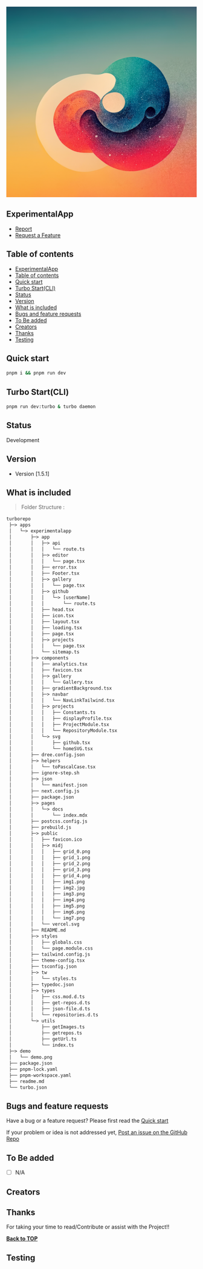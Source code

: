 ![ExperimentalApp](/public/midj/img7.png)

## ExperimentalApp

 - [Report]()
 - [Request a Feature](h)

## Table of contents
- [ExperimentalApp](#experimentalapp)
- [Table of contents](#table-of-contents)
- [Quick start](#quick-start)
- [Turbo Start(CLI)](#turbo-startcli)
- [Status](#status)
- [Version](#version)
- [What is included](#what-is-included)
- [Bugs and feature requests](#bugs-and-feature-requests)
- [To Be added](#to-be-added)
- [Creators](#creators)
- [Thanks](#thanks)
- [Testing](#testing)
<!--  -->

## Quick start

```sh
pnpm i && pnpm run dev
```

## Turbo Start(CLI)

```sh
pnpm run dev:turbo & turbo daemon
```


## Status

Development

## Version

- Version [1.5.1]

## What is included

> Folder Structure :


[//]: # (dree - BEGIN)
```
turborepo
 ├─> apps
 │   └─> experimentalapp
 │       ├─> app
 │       │   ├─> api
 │       │   │   └── route.ts
 │       │   ├─> editor
 │       │   │   └── page.tsx
 │       │   ├── error.tsx
 │       │   ├── Footer.tsx
 │       │   ├─> gallery
 │       │   │   └── page.tsx
 │       │   ├─> github
 │       │   │   └─> [userName]
 │       │   │       └── route.ts
 │       │   ├── head.tsx
 │       │   ├── icon.tsx
 │       │   ├── layout.tsx
 │       │   ├── loading.tsx
 │       │   ├── page.tsx
 │       │   ├─> projects
 │       │   │   └── page.tsx
 │       │   └── sitemap.ts
 │       ├─> components
 │       │   ├── analytics.tsx
 │       │   ├── favicon.tsx
 │       │   ├─> gallery
 │       │   │   └── Gallery.tsx
 │       │   ├── gradientBackground.tsx
 │       │   ├─> navbar
 │       │   │   └── NavLinkTailwind.tsx
 │       │   ├─> projects
 │       │   │   ├── Constants.ts
 │       │   │   ├── displayProfile.tsx
 │       │   │   ├── ProjectModule.tsx
 │       │   │   └── RepositoryModule.tsx
 │       │   └─> svg
 │       │       ├── github.tsx
 │       │       └── homeSVG.tsx
 │       ├── dree.config.json
 │       ├─> helpers
 │       │   └── toPascalCase.tsx
 │       ├── ignore-step.sh
 │       ├─> json
 │       │   └── manifest.json
 │       ├── next.config.js
 │       ├── package.json
 │       ├─> pages
 │       │   └─> docs
 │       │       └── index.mdx
 │       ├── postcss.config.js
 │       ├── prebuild.js
 │       ├─> public
 │       │   ├── favicon.ico
 │       │   ├─> midj
 │       │   │   ├── grid_0.png
 │       │   │   ├── grid_1.png
 │       │   │   ├── grid_2.png
 │       │   │   ├── grid_3.png
 │       │   │   ├── grid_4.png
 │       │   │   ├── img1.png
 │       │   │   ├── img2.jpg
 │       │   │   ├── img3.png
 │       │   │   ├── img4.png
 │       │   │   ├── img5.png
 │       │   │   ├── img6.png
 │       │   │   └── img7.png
 │       │   └── vercel.svg
 │       ├── README.md
 │       ├─> styles
 │       │   ├── globals.css
 │       │   └── page.module.css
 │       ├── tailwind.config.js
 │       ├── theme-config.tsx
 │       ├── tsconfig.json
 │       ├─> tw
 │       │   └── styles.ts
 │       ├── typedoc.json
 │       ├─> types
 │       │   ├── css.mod.d.ts
 │       │   ├── get-repos.d.ts
 │       │   ├── json-file.d.ts
 │       │   └── repositories.d.ts
 │       └─> utils
 │           ├── getImages.ts
 │           ├── getrepos.ts
 │           ├── getUrl.ts
 │           └── index.ts
 ├─> demo
 │   └── demo.png
 ├── package.json
 ├── pnpm-lock.yaml
 ├── pnpm-workspace.yaml
 ├── readme.md
 └── turbo.json
```
[//]: # (dree - END)



## Bugs and feature requests

Have a bug or a feature request? Please first read the [Quick start](#quick-start)

If your problem or idea is not addressed yet, 
[Post an issue on the GitHub Repo](https://github.com/Ambushfall/experimentalapp/issues/new/choose)

## To Be added

- [ ] N/A

## Creators



## Thanks

For taking your time to read/Contribute or assist with the Project!!

**[Back to TOP](#)**

## Testing
<!--  -->
